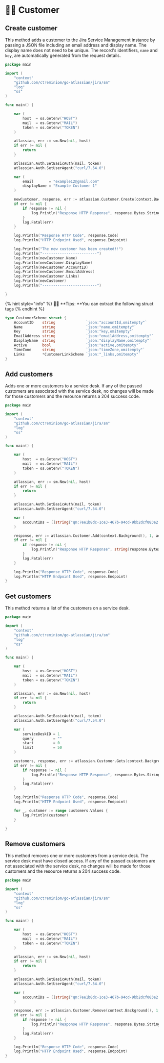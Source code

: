 # 🧑🚀 Customer

## Create customer

This method adds a customer to the Jira Service Management instance by passing a JSON file including an email address and display name. The display name does not need to be unique. The record's identifiers, `name` and `key`, are automatically generated from the request details.

```go
package main

import (
	"context"
	"github.com/ctreminiom/go-atlassian/jira/sm"
	"log"
	"os"
)

func main() {

	var (
		host  = os.Getenv("HOST")
		mail  = os.Getenv("MAIL")
		token = os.Getenv("TOKEN")
	)

	atlassian, err := sm.New(nil, host)
	if err != nil {
		return
	}

	atlassian.Auth.SetBasicAuth(mail, token)
	atlassian.Auth.SetUserAgent("curl/7.54.0")

	var (
		email       = "example12@gmail.com"
		displayName = "Example Customer 1"
	)

	newCustomer, response, err := atlassian.Customer.Create(context.Background(), email, displayName)
	if err != nil {
		if response != nil {
			log.Println("Response HTTP Response", response.Bytes.String())
		}
		log.Fatal(err)
	}

	log.Println("Response HTTP Code", response.Code)
	log.Println("HTTP Endpoint Used", response.Endpoint)

	log.Println("The new customer has been created!!")
	log.Println("-------------------------")
	log.Println(newCustomer.Name)
	log.Println(newCustomer.DisplayName)
	log.Println(newCustomer.AccountID)
	log.Println(newCustomer.EmailAddress)
	log.Println(newCustomer.Links)
	log.Println(newCustomer)
	log.Println("-------------------------")

}
```

{% hint style="info" %}
🧚‍♀️ **Tips: **You can extract the following struct tags
{% endhint %}

```go
type CustomerScheme struct {
	AccountID    string              `json:"accountId,omitempty"`
	Name         string              `json:"name,omitempty"`
	Key          string              `json:"key,omitempty"`
	EmailAddress string              `json:"emailAddress,omitempty"`
	DisplayName  string              `json:"displayName,omitempty"`
	Active       bool                `json:"active,omitempty"`
	TimeZone     string              `json:"timeZone,omitempty"`
	Links        *CustomerLinkScheme `json:"_links,omitempty"`
}
```

## Add customers

Adds one or more customers to a service desk. If any of the passed customers are associated with the service desk, no changes will be made for those customers and the resource returns a 204 success code.

```go
package main

import (
	"context"
	"github.com/ctreminiom/go-atlassian/jira/sm"
	"log"
	"os"
)

func main() {

	var (
		host  = os.Getenv("HOST")
		mail  = os.Getenv("MAIL")
		token = os.Getenv("TOKEN")
	)

	atlassian, err := sm.New(nil, host)
	if err != nil {
		return
	}

	atlassian.Auth.SetBasicAuth(mail, token)
	atlassian.Auth.SetUserAgent("curl/7.54.0")

	var (
		accountIDs = []string{"qm:7ee1b8dc-1ce3-467b-94cd-9bb2dcf083e2:3f06c44b-36e8-4394-9ff3-d679f854477c"}
	)

	response, err := atlassian.Customer.Add(context.Background(), 1, accountIDs)
	if err != nil {
		if response != nil {
			log.Println("Response HTTP Response", string(response.Bytes.String()))
		}
		log.Fatal(err)
	}

	log.Println("Response HTTP Code", response.Code)
	log.Println("HTTP Endpoint Used", response.Endpoint)
}
```

## Get customers

This method returns a list of the customers on a service desk.

```go
package main

import (
	"context"
	"github.com/ctreminiom/go-atlassian/jira/sm"
	"log"
	"os"
)

func main() {

	var (
		host  = os.Getenv("HOST")
		mail  = os.Getenv("MAIL")
		token = os.Getenv("TOKEN")
	)

	atlassian, err := sm.New(nil, host)
	if err != nil {
		return
	}

	atlassian.Auth.SetBasicAuth(mail, token)
	atlassian.Auth.SetUserAgent("curl/7.54.0")

	var (
		serviceDeskID = 1
		query         = ""
		start         = 0
		limit         = 50
	)

	customers, response, err := atlassian.Customer.Gets(context.Background(), serviceDeskID, query, start, limit)
	if err != nil {
		if response != nil {
			log.Println("Response HTTP Response", response.Bytes.String())
		}
		log.Fatal(err)
	}

	log.Println("Response HTTP Code", response.Code)
	log.Println("HTTP Endpoint Used", response.Endpoint)

	for _, customer := range customers.Values {
		log.Println(customer)
	}

}
```

## Remove customers

This method removes one or more customers from a service desk. The service desk must have closed access. If any of the passed customers are not associated with the service desk, no changes will be made for those customers and the resource returns a 204 success code.

```go
package main

import (
	"context"
	"github.com/ctreminiom/go-atlassian/jira/sm"
	"log"
	"os"
)

func main() {

	var (
		host  = os.Getenv("HOST")
		mail  = os.Getenv("MAIL")
		token = os.Getenv("TOKEN")
	)

	atlassian, err := sm.New(nil, host)
	if err != nil {
		return
	}

	atlassian.Auth.SetBasicAuth(mail, token)
	atlassian.Auth.SetUserAgent("curl/7.54.0")

	var (
		accountIDs = []string{"qm:7ee1b8dc-1ce3-467b-94cd-9bb2dcf083e2:3f06c44b-36e8-4394-9ff3-d679f854477c"}
	)

	response, err := atlassian.Customer.Remove(context.Background(), 1, accountIDs)
	if err != nil {
		if response != nil {
			log.Println("Response HTTP Response", response.Bytes.String())
		}
		log.Fatal(err)
	}

	log.Println("Response HTTP Code", response.Code)
	log.Println("HTTP Endpoint Used", response.Endpoint)
}
```
